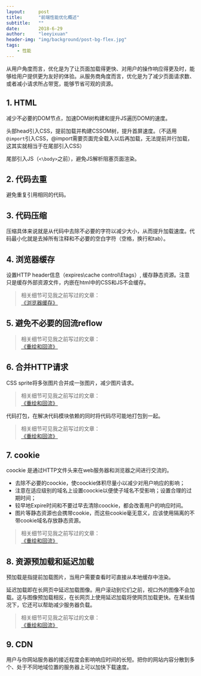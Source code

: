 ```yaml
---
layout:     post
title:      "前端性能优化概述"
subtitle:   ""
date:       2018-6-29
author:     "leeyixuan"
header-img: "img/background/post-bg-flex.jpg"
tags:
    - 性能
---
```



从用户角度而言，优化是为了让页面加载得更快、对用户的操作响应得更及时，能够给用户提供更为友好的体验。从服务商角度而言，优化是为了减少页面请求数、或者减小请求所占带宽，能够节省可观的资源。

## 1. HTML
减少不必要的DOM节点，加速DOM树构建和提升JS遍历DOM的速度。 

头部head引入CSS，提前加载并构建CSSOM树，提升首屏速度。（不适用`@import`引入CSS，@import需要页面完全载入以后再加载，无法提前并行加载，这其实就相当于在尾部引入CSS）

尾部引入JS（`<\body>`之前），避免JS解析阻塞页面渲染。

## 2. 代码去重
避免重复引用相同的代码。
## 3. 代码压缩
压缩具体来说就是从代码中去除不必要的字符以减少大小，从而提升加载速度。代码最小化就是去掉所有注释和不必要的空白字符（空格，换行和tab）。
## 4. 浏览器缓存
设置HTTP header信息（expires\cache control\Etags）, 缓存静态资源。注意只是缓存外部资源文件，内嵌在html中的CSS和JS不会缓存。
>相关细节可见我之前写过的文章：   
[《浏览器缓存》](https://leeyixuan.github.io/2017/04/05/IFC/)

## 5. 避免不必要的回流reflow
>相关细节可见我之前写过的文章：   
[《重绘和回流》](https://leeyixuan.github.io/2017/11/28/reflow/)

## 6. 合并HTTP请求
CSS sprite将多张图片合并成一张图片，减少图片请求。
>相关细节可见我之前写过的文章：   
[《重绘和回流》](https://leeyixuan.github.io/2017/11/28/reflow/)


代码打包，在解决代码模块依赖的同时将代码尽可能地打包到一起。
>相关细节可见我之前写过的文章：   
[《重绘和回流》](https://leeyixuan.github.io/2017/11/28/reflow/)

## 7. cookie
coockie 是通过HTTP文件头来在web服务器和浏览器之间进行交流的。
- 去除不必要的coockie，使coockie体积尽量小以减少对用户响应的影响；
- 注意在适应级别的域名上设置coockie以便使子域名不受影响；设置合理的过期时间；
- 较早地Expire时间和不要过早去清除coockie，都会改善用户的响应时间。
- 图片等静态资源也会携带cookie，而这些cookie毫无意义，应该使用隔离的不带cookie域名存放静态资源。
>相关细节可见我之前写过的文章：   
[《重绘和回流》](https://leeyixuan.github.io/2017/11/28/reflow/)

## 8. 资源预加载和延迟加载

预加载是指提前加载图片，当用户需要查看时可直接从本地缓存中渲染。

延迟加载即在长网页中延迟加载图像。用户滚动到它们之前，视口外的图像不会加载。这与图像预加载相反，在长网页上使用延迟加载将使网页加载更快。在某些情况下，它还可以帮助减少服务器负载。
>相关细节可见我之前写过的文章：   
[《重绘和回流》](https://leeyixuan.github.io/2017/11/28/reflow/)


## 9. CDN
用户与你网站服务器的接近程度会影响响应时间的长短。把你的网站内容分散到多个、处于不同地域位置的服务器上可以加快下载速度。
